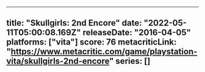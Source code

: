 
---
title: "Skullgirls: 2nd Encore"
date: "2022-05-11T05:00:08.169Z"
releaseDate: "2016-04-05"
platforms: ["vita"]
score: 76
metacriticLink: "https://www.metacritic.com/game/playstation-vita/skullgirls-2nd-encore"
series: []
---
